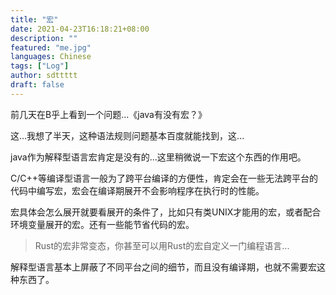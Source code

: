 ```yaml
---
title: "宏"
date: 2021-04-23T16:18:21+08:00
description: ""
featured: "me.jpg"
languages: Chinese
tags: ["Log"]
author: sdttttt
draft: false
---
```


前几天在B乎上看到一个问题...《java有没有宏？》

这...我想了半天，这种语法规则问题基本百度就能找到，这...

java作为解释型语言宏肯定是没有的...这里稍微说一下宏这个东西的作用吧。

C/C++等编译型语言一般为了跨平台编译的方便性，肯定会在一些无法跨平台的代码中编写宏，宏会在编译期展开不会影响程序在执行时的性能。

宏具体会怎么展开就要看展开的条件了，比如只有类UNIX才能用的宏，或者配合环境变量展开的宏。还有一些能节省代码的宏。

> Rust的宏非常变态，你甚至可以用Rust的宏自定义一门编程语言...

解释型语言基本上屏蔽了不同平台之间的细节，而且没有编译期，也就不需要宏这种东西了。
